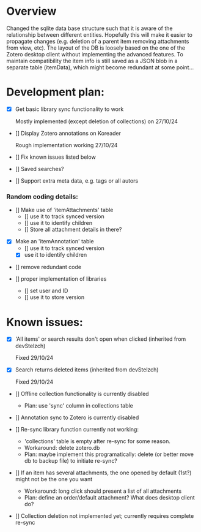 # Overview

Changed the sqlite data base structure such that it is aware of the relationship between different entities. Hopefully this will make it easier to propagate changes (e.g. deletion of a parent item removing attachments from view, etc).
The layout of the DB is loosely based on the one of the Zotero desktop client without implementing the advanced features.
To maintain compatibility the item info is still saved as a JSON blob in a separate table (itemData), which might become redundant at some point...
 
# Development plan:

- [x] Get basic library sync functionality to work

	Mostly implemented (except deletion of collections) on 27/10/24

- [] Display Zotero annotations on Koreader

	Rough implementation working 27/10/24

- [] Fix known issues listed below

- [] Saved searches?

- [] Support extra meta data, e.g. tags or all autors

### Random coding details:

- [] Make use of 'itemAttachments' table
	- [] use it to track synced version
	- [] use it to identify children
	- [] Store all attachment details in there?
	
- [x] Make an 'itemAnnotation' table
	- [] use it to track synced version
	- [x] use it to identify children

- [] remove redundant code

- [] proper implementation of libraries
	- [] set user and ID
	- [] use it to store version


# Known issues:

- [x] 'All items' or search results don't open when clicked (inherited from devStelzch)

	Fixed 29/10/24
	
- [x] Search returns deleted items (inherited from devStelzch)

	Fixed 29/10/24

- [] Offline collection functionality is currently disabled
	- Plan: use 'sync' column in collections table

- [] Annotation sync to Zotero is currently disabled

- [] Re-sync library function currently not working:
	- 'collections' table is empty after re-sync for some reason.
	- Workaround: delete zotero.db
	- Plan: maybe implement this programatically: delete (or better move db to backup file) to initiate re-sync?
	
- [] If an item has several attachments, the one opened by default (1st?) might not be the one you want
	- Workaround: long click should present a list of all attachments
	- Plan: define an order/default attachment? What does desktop client do?
	
- [] Collection deletion not implemented yet; currently requires complete re-sync
